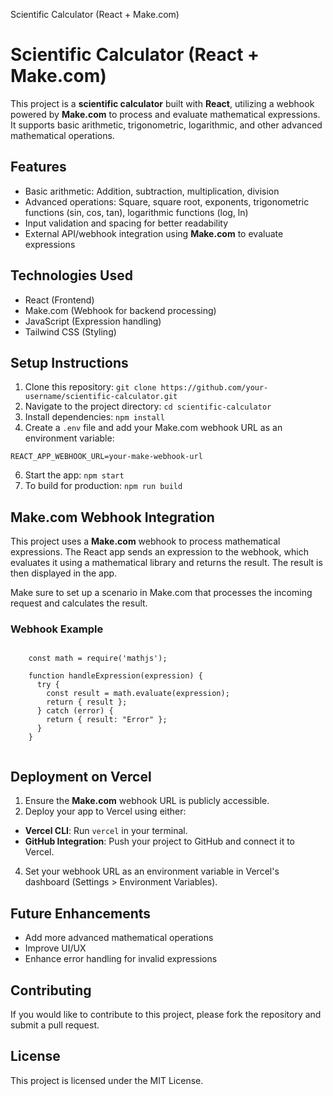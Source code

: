   Scientific Calculator (React + Make.com)

# Scientific Calculator (React + Make.com)

This project is a **scientific calculator** built with **React**, utilizing a webhook powered by **Make.com** to process and evaluate mathematical expressions. It supports basic arithmetic, trigonometric, logarithmic, and other advanced mathematical operations.

## Features

*   Basic arithmetic: Addition, subtraction, multiplication, division
*   Advanced operations: Square, square root, exponents, trigonometric functions (sin, cos, tan), logarithmic functions (log, ln)
*   Input validation and spacing for better readability
*   External API/webhook integration using **Make.com** to evaluate expressions

## Technologies Used

*   React (Frontend)
*   Make.com (Webhook for backend processing)
*   JavaScript (Expression handling)
*   Tailwind CSS (Styling)

## Setup Instructions

1.  Clone this repository: `git clone https://github.com/your-username/scientific-calculator.git`
2.  Navigate to the project directory: `cd scientific-calculator`
3.  Install dependencies: `npm install`
4.  Create a `.env` file and add your Make.com webhook URL as an environment variable:

```
REACT_APP_WEBHOOK_URL=your-make-webhook-url
```

6.  Start the app: `npm start`
7.  To build for production: `npm run build`

## Make.com Webhook Integration

This project uses a **Make.com** webhook to process mathematical expressions. The React app sends an expression to the webhook, which evaluates it using a mathematical library and returns the result. The result is then displayed in the app.

Make sure to set up a scenario in Make.com that processes the incoming request and calculates the result.

### Webhook Example

```

    const math = require('mathjs');

    function handleExpression(expression) {
      try {
        const result = math.evaluate(expression);
        return { result };
      } catch (error) {
        return { result: "Error" };
      }
    }
  
```

## Deployment on Vercel

1.  Ensure the **Make.com** webhook URL is publicly accessible.
2.  Deploy your app to Vercel using either:

*   **Vercel CLI**: Run `vercel` in your terminal.
*   **GitHub Integration**: Push your project to GitHub and connect it to Vercel.

4.  Set your webhook URL as an environment variable in Vercel's dashboard (Settings > Environment Variables).

## Future Enhancements

*   Add more advanced mathematical operations
*   Improve UI/UX
*   Enhance error handling for invalid expressions

## Contributing

If you would like to contribute to this project, please fork the repository and submit a pull request.

## License

This project is licensed under the MIT License.